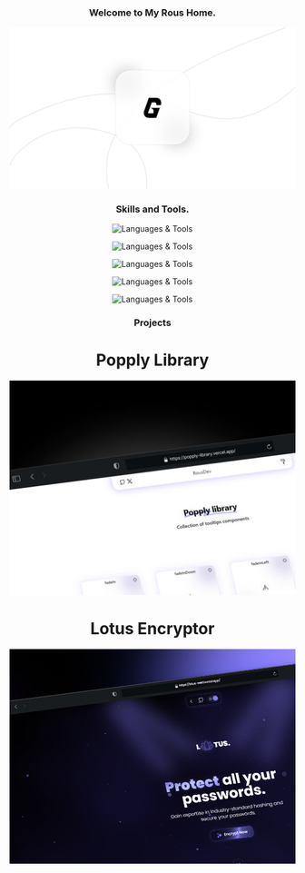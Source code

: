 <div align="center">
  <h3>
    <span>Welcome to My <strong>Rous</strong> Home.</span>
  </h3>
</div>

<p align="center">
  <img src="./public/rous.png" alt="Languages & Tools">
</p>

<div align="center">
  <h3>
    <span>Skills and Tools.</span>
  </h3>
</div>

<p align="center">
  <img src="https://skillicons.dev/icons?i=javascript" alt="Languages & Tools">
</p>

<p align="center">
  <img src="https://skillicons.dev/icons?i=html,css,tailwind" alt="Languages & Tools">
</p>

<p align="center">
  <img src="https://skillicons.dev/icons?i=nodejs,nextjs,git,mysql" alt="Languages & Tools">
</p>

<p align="center">
  <img src="https://skillicons.dev/icons?i=figma,vercel,github" alt="Languages & Tools">
</p>

<p align="center">
  <img src="https://skillicons.dev/icons?i=pnpm" alt="Languages & Tools">
</p>

<div align="center">
  <h3>
    <span>Projects</span>
  </h3>
</div>

<div align="center">
  <h1>
    <span>Popply Library</span>
  </h1>
</div>

<p align="center">
  <a href="https://popply-library.vercel.app/" target="_blank">
    <img src="./public/popplyShot.png" alt="Popply Library">
  </a>
</p>

<div align="center">
  <h1>
    <span>Lotus Encryptor</span>
  </h1>
</div>

<p align="center">
  <a href="https://lotus-weld.vercel.app/" target="_blank">
    <img src="./public/lotusShot.png" alt="Lotus Encryptor">
  </a>
</p>
